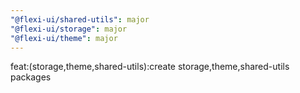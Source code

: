```yaml
---
"@flexi-ui/shared-utils": major
"@flexi-ui/storage": major
"@flexi-ui/theme": major
---
```


feat:(storage,theme,shared-utils):create storage,theme,shared-utils packages
